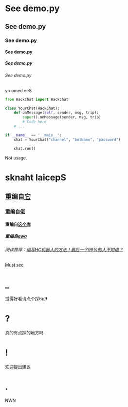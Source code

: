 # See demo.py
## See demo.py
### See demo.py
#### See demo.py
##### See demo.py
###### See demo.py
yp.omed eeS
```python
from HackChat import HackChat

class YourChat(HackChat):
	def onMessage(self, sender, msg, trip):
		super().onMessage(sender, msg, trip)
		# Code here
	# ...

if __name__ == '__main__':
	chat = YourChat("channel", "botName", "password")

	chat.run()
```

Not usage.

# sknaht laicepS
## 重编自[它](https://github.com/gkbrk/hackchat)
### 重编自[佬](https://github.com/gkbrk/hackchat)
#### 重编自[这个库](https://github.com/gkbrk/hackchat)
##### 重编自[awa](https://github.com/gkbrk/hackchat)
###### 阅读推荐：[编写HC机器人的方法！最后一个99%的人不知道？](https://github.com/gkbrk/hackchat)
[Must see](https://github.com/gkbrk/hackchat)

# _
觉得好看请点个踩6д9

# ?
真的有点踩的地方吗

# !
欢迎提出建议

# .
NWN